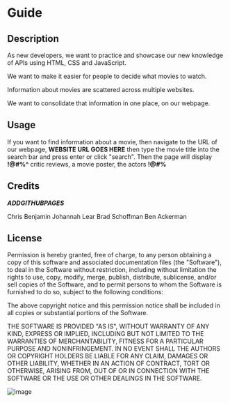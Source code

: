 # Guide 

## Description

As new developers, we want to practice and showcase our new knowledge of APIs using HTML, CSS and JavaScript.

We want to make it easier for people to decide what movies to watch.

Information about movies are scattered across multiple websites.

We want to consolidate that information in one place, on our webpage. 

## Usage

If you want to find information about a movie,
then navigate to the URL of our webpage, **WEBSITE URL GOES HERE**
then type the movie title into the search bar and press enter or click "search".
Then the page will display **!@#$%& EDIT THIS LATER >>>> !@#$%^** critic reviews, a movie poster, the actors **!@#$% <<<<< EDIT THIS LATER !@#$%**

## Credits

**$ADD GITHUB PAGES$**

Chris Benjamin
Johannah Lear
Brad Schoffman
Ben Ackerman

## License

Permission is hereby granted, free of charge, to any person obtaining a copy of this software and associated documentation files (the "Software"), to deal in the Software without restriction, including without limitation the rights to use, copy, modify, merge, publish, distribute, sublicense, and/or sell copies of the Software, and to permit persons to whom the Software is furnished to do so, subject to the following conditions:

The above copyright notice and this permission notice shall be included in all copies or substantial portions of the Software.

THE SOFTWARE IS PROVIDED "AS IS", WITHOUT WARRANTY OF ANY KIND, EXPRESS OR IMPLIED, INCLUDING BUT NOT LIMITED TO THE WARRANTIES OF MERCHANTABILITY, FITNESS FOR A PARTICULAR PURPOSE AND NONINFRINGEMENT. IN NO EVENT SHALL THE AUTHORS OR COPYRIGHT HOLDERS BE LIABLE FOR ANY CLAIM, DAMAGES OR OTHER LIABILITY, WHETHER IN AN ACTION OF CONTRACT, TORT OR OTHERWISE, ARISING FROM, OUT OF OR IN CONNECTION WITH THE SOFTWARE OR THE USE OR OTHER DEALINGS IN THE SOFTWARE.

![image](https://user-images.githubusercontent.com/40276535/207196488-cfaf19e1-7806-4809-9942-ef5911be26c4.png)

